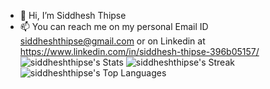 - 👋 Hi, I’m Siddhesh Thipse
- 📫 You can reach me on my personal Email ID siddheshthipse@gmail.com or on Linkedin at https://www.linkedin.com/in/siddhesh-thipse-396b05157/
![siddheshthipse's Stats](https://github-readme-stats.vercel.app/api?username=siddheshthipse&theme=vue-dark&show_icons=true&hide_border=true&count_private=true)
![siddheshthipse's Streak](https://github-readme-streak-stats.herokuapp.com/?user=siddheshthipse&theme=vue-dark&hide_border=true)
![siddheshthipse's Top Languages](https://github-readme-stats.vercel.app/api/top-langs/?username=siddheshthipse&theme=vue-dark&show_icons=true&hide_border=true&layout=compact)
